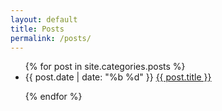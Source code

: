 ```yaml
---
layout: default
title: Posts
permalink: /posts/
---
```


<ul>
{% for post in site.categories.posts %}

<li>{{ post.date | date: "%b %d" }} <a href="{{ post.url }}" title="{{ post.description }}">{{ post.title }}</a></li>

{% endfor %}
</ul>

